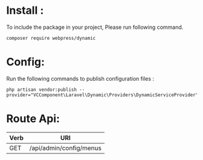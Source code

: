 # Install :

To include the package in your project, Please run following command.

```
composer require webpress/dynamic
```

# Config:

Run the following commands to publish configuration files :
```
php artisan vendor:publish --provider="VCComponent\Laravel\Dynamic\Providers\DynamicServiceProvider"
```



# Route Api:

| Verb | URI                                 |
| ---- | ------------------------------------|
| GET  |      /api/admin/config/menus         |


